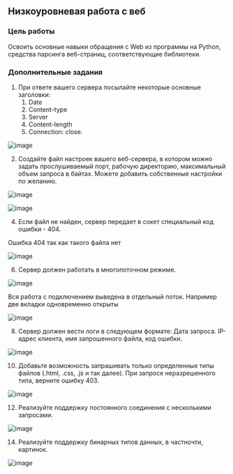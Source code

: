 ## Низкоуровневая работа с веб

### Цель работы

Освоить основные навыки обращения c Web из программы на Python, средства парсинга веб-страниц, соответствующие библиотеки.

### Дополнительные задания

1. При ответе вашего сервера посылайте некоторые основные заголовки:
    1. Date
    2. Content-type
    3. Server
    4. Content-length
    5. Connection: close.

![image](https://user-images.githubusercontent.com/70848413/146785720-318ae376-a8ed-4db1-8c28-9aa921262647.png)

2. Создайте файл настроек вашего веб-сервера, в котором можно задать прослушиваемый порт, рабочую директорию, максимальный объем запроса в байтах. Можете добавить собственные настройки по желанию.

![image](https://user-images.githubusercontent.com/70848413/146785895-de07720e-21fd-438f-a57b-c8eed3686777.png)

![image](https://user-images.githubusercontent.com/70848413/146785949-7ccd46d4-a93a-4e77-8944-e048c2629d1a.png)

4. Если файл не найден, сервер передает в сокет специальный код ошибки - 404.

Ошибка 404 так как такого файла нет 

![image](https://user-images.githubusercontent.com/70848413/146786075-349fbe32-f828-4476-a6d8-f7385cc54f13.png)

6. Сервер должен работать в многопоточном режиме.

![image](https://user-images.githubusercontent.com/70848413/146787863-8733982f-2bc6-472f-bb57-1d33fa29d4a8.png)

Вся работа с подключением выведена в отдельный поток. Например две вкладки одновременно открыты

![image](https://user-images.githubusercontent.com/70848413/146786405-8f27c953-dd9a-4cbd-ab26-7a543e85d5e3.png)

8. Сервер должен вести логи в следующем формате: Дата запроса. IP-адрес клиента, имя запрошенного файла, код ошибки.

![image](https://user-images.githubusercontent.com/70848413/146787935-c3041ef6-ff13-4562-bec7-7fb718b454f1.png)

10. Добавьте возможность запрашивать только определенные типы файлов (.html, .css, .js и так далее). При запросе неразрешенного типа, верните ошибку 403.

![image](https://user-images.githubusercontent.com/70848413/146786907-29dea138-f0c9-4085-b412-e78a654f8af1.png)

12. Реализуйте поддержку постоянного соединения с несколькими запросами.

![image](https://user-images.githubusercontent.com/70848413/146787124-a1f19a42-1146-41e9-a9c9-a370b596542c.png)

14. Реализуйте поддержку бинарных типов данных, в частночти, картинок.

![image](https://user-images.githubusercontent.com/70848413/146787255-37d7e0fe-1df5-413c-94e6-0aac07e2d92a.png)

